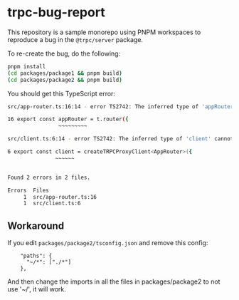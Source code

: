 # trpc-bug-report

This repository is a sample monorepo using PNPM workspaces to reproduce a bug in the `@trpc/server` package.

To re-create the bug, do the following:

```bash
pnpm install
(cd packages/package1 && pnpm build)
(cd packages/package2 && pnpm build)
```

You should get this TypeScript error:

```bash
src/app-router.ts:16:14 - error TS2742: The inferred type of 'appRouter' cannot be named without a reference to '~/../package1/node_modules/@trpc/server/dist'. This is likely not portable. A type annotation is necessary.

16 export const appRouter = t.router({
                ~~~~~~~~~

src/client.ts:6:14 - error TS2742: The inferred type of 'client' cannot be named without a reference to '~/../package1/node_modules/@trpc/server/dist'. This is likely not portable. A type annotation is necessary.

6 export const client = createTRPCProxyClient<AppRouter>({
               ~~~~~~


Found 2 errors in 2 files.

Errors  Files
     1  src/app-router.ts:16
     1  src/client.ts:6
```

## Workaround

If you edit `packages/package2/tsconfig.json` and remove this config:

```
    "paths": {
      "~/*": ["./*"]
    },
```

And then change the imports in all the files in packages/package2 to not use '~/', it will work.
